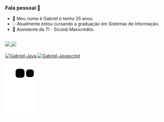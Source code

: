 ### Fala pessoal 👋

- 🌱 Meu nome é Gabriel e tenho 25 anos.
- 💡 Atualmente estou cursando a graduação em Sistemas de Informação.
- 💼 Assistente de TI - Sicoob Maxicrédito.
<br>

<div>
  <a href="https://github.com/gabrielSantolin"/>
  <img height="180em" src="https://github-readme-stats.vercel.app/api?username=gabrielSantolin&show_icons=true&theme=tokyonight&include_all_commits=true&count_private=true"/>
  <img height="180em" src="https://github-readme-stats.vercel.app/api/top-langs/?username=gabrielSantolin&layout=compact&langs_count=16&theme=tokyonight"/>
</div>

<div style="display: inline_block"></br>
  <img align="center" alt="Gabriel-Java" height="30" width="40" src="https://cdn.jsdelivr.net/gh/devicons/devicon/icons/java/java-original.svg" />
  <img align="center" alt="Gabriel-Javascript" height="30" width="40" src="https://cdn.jsdelivr.net/gh/devicons/devicon/icons/javascript/javascript-plain.svg"/>
</div>
  
<div>
  <img src="https://github.com/gabrielSantolin/gabrielSantolin/blob/output/github-contribution-grid-snake.svg"
</div>
